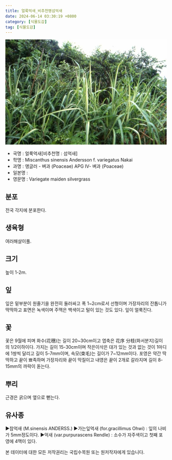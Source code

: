 ```yaml
---
title: 얼룩억새_비추천명섬억새
date: 2024-06-14 03:30:19 +0800
category: [식물도감]
tag: [식물도감]
---
```




![얼룩억새[비추천명 : 섬억새]](/assets/img/fileUpload/plants/basic/Gramineae/Miscanthus/22398/1_th2.JPG)
- 국명 : 얼룩억새[비추천명 : 섬억새]
- 학명 : Miscanthus sinensis Andersson f. variegatus Nakai
- 과명 : 앵글러 - 벼과 (Poaceae) APG Ⅳ- 벼과 (Poaceae)
- 일본명 : 
- 영문명 : Variegate maiden silvergrass


## 분포
전국 각지에 분포한다.
## 생육형
여러해살이풀.
## 크기
높이 1-2m.
## 잎
잎은 밑부분이 원줄기을 완전히 둘러싸고 폭 1~2cm로서 선형이며 가장자리의 잔톱니가 딱딱하고 표면은 녹색이며 주맥은 백색이고 털이 있는 것도 있다. 잎이 얼룩진다.
## 꽃
꽃은 9월에 피며 화수(花穗)는 길이 20~30cm이고 엽축은 花序 分枝(화서분지)길이의 1/2이하이다. 가지는 길이 15-30cm이며 작은이삭은 대가 있는 것과 없는 것이 1마디에 1쌍씩 달리고 길이 5-7mm이며, 속모(束毛)는 길이가 7~12mm이다. 포영은 약간 딱딱하고 끝이 뾰족하며 가장자리와 끝이 막질이고 내영은 끝이 2개로 갈라지며 길이 8-15mm의 까락이 돋는다.
## 뿌리
근경은 굵으며 옆으로 뻗는다.
## 유사종
▶참억새 (M.sinensis ANDERSS.) 
▶가는잎억새 (for.gracillimus Ohwi) : 잎의 나비가 5mm정도이다. 
▶억새 (var.purpurascens Rendle) : 소수가 자주색이고 첫째 포영에 4맥이 있다.






본 데이터에 대한 모든 저작권리는 국립수목원 또는 원저작자에게 있습니다.
